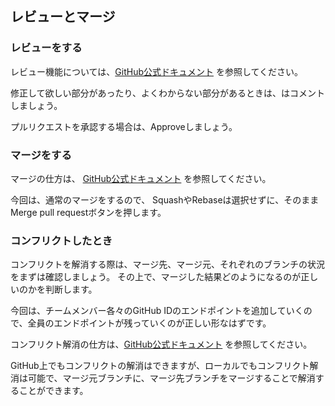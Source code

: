 ## レビューとマージ
### レビューをする
レビュー機能については、[GitHub公式ドキュメント](https://docs.github.com/ja/github/collaborating-with-pull-requests/reviewing-changes-in-pull-requests) を参照してください。

修正して欲しい部分があったり、よくわからない部分があるときは、はコメントしましょう。

プルリクエストを承認する場合は、Approveしましょう。

### マージをする
マージの仕方は、
[GitHub公式ドキュメント](https://docs.github.com/ja/github/collaborating-with-pull-requests/incorporating-changes-from-a-pull-request/merging-a-pull-request1) を参照してください。

今回は、通常のマージをするので、 SquashやRebaseは選択せずに、そのままMerge pull requestボタンを押します。

### コンフリクトしたとき

コンフリクトを解消する際は、マージ先、マージ元、それぞれのブランチの状況をまずは確認しましょう。
その上で、マージした結果どのようになるのが正しいのかを判断します。

今回は、チームメンバー各々のGitHub IDのエンドポイントを追加していくので、全員のエンドポイントが残っていくのが正しい形なはずです。

コンフリクト解消の仕方は、[GitHub公式ドキュメント](https://docs.github.com/ja/github/collaborating-with-pull-requests/addressing-merge-conflicts/resolving-a-merge-conflict-on-github) を参照してください。

GitHub上でもコンフリクトの解消はできますが、ローカルでもコンフリクト解消は可能で、マージ元ブランチに、マージ先ブランチをマージすることで解消することができます。
